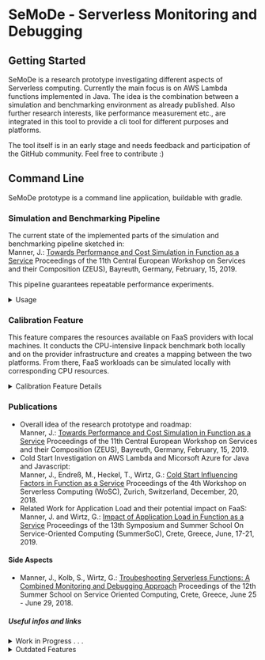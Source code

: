 # SeMoDe - Serverless Monitoring and Debugging

## Getting Started

SeMoDe is a research prototype investigating different aspects of Serverless computing.
Currently the main focus is on AWS Lambda functions implemented in Java. 
The idea is the combination between a simulation and benchmarking environment as already published.
Also further research interests, like performance measurement etc., are integrated in this tool to provide a cli tool for different purposes and platforms.

The tool itself is in an early stage and needs feedback and participation of the GitHub community. Feel free to contribute :)

## Command Line

SeMoDe prototype is a command line application, buildable with gradle.

### Simulation and Benchmarking Pipeline

The current state of the implemented parts of the simulation and benchmarking pipeline sketched in: <br/>
Manner, J.: [Towards Performance and Cost Simulation in Function as a Service](https://www.researchgate.net/publication/331174539_Towards_Performance_and_Cost_Simulation_in_Function_as_a_Service)
   Proceedings of the 11th Central European Workshop on Services and their Composition (ZEUS), Bayreuth, Germany, February, 15, 2019.  

This pipeline guarantees repeatable performance experiments.
<details>
  <summary>Usage</summary>
  
  All possible configuration properties are stored in [`src/main/resources/pipeline.json`](src/main/resources/pipeline.json). 
  Do NOT change this file. If you change the global configuration, you also should change the `Config.java` correspondingly.
  
  The pipeline setup with the specified name is either created or loaded, if already present.
```
java -jar SeMoDe.jar "pipelineSetup" "SETUP_NAME"
```
0. "pipelineSetup" is a constant, which specifies the used utility mechanism. 
This mechanism via a qualified name is also used for all other utilities implemented in SeMoDe. 

1. Name of the pipeline setup and also name of the root folder, where all other related data is stored.
The generated files are located under `setups/<SETUP_NAME>`

The user interface is implemented as a console UI with the following options:
```
Please type in a command or "exit". 
Benchmarking Options: 
 (configBenchmark)     Alter/Specify the current configuration 
 (deployBenchmark)     Starts the deployment 
 (executeBenchmark)    Executes the benchmark 
 (fetchBenchmark)      Fetch the benchmark data 
 (undeployBenchmark)   Undeploying the current cloud functions 
Simulation Options: 
 (configCalibration)   Perform a calibration (linpack) 
 (deployCalibration)   Starts the deployment (optional) and the configured calibration 
 (undeployCalibration) Undeploys the calibration 
 (mapping)             Computes the mapping between two calibrations 
 (run)                 Run container based on calibration 
Other Options: 
 (status)              Get the current configuration 
 (exit)                Terminate the program 
```

**Benchmark Options**
 - *configBenchmark*: configures the current benchmark. Only a single function config per provider can be configured.
 <details>
    <summary>Benchmarking Commands</summary>
    
  #### Benchmarking Parameters
  
  API requests are triggered in a controlled environment. It also logs the start and end time of the request to get
  insights into the performance of the corresponding REST interface. The logged start and end times are consistent.
  
  <details>
    <summary>Benchmarking Tool for REST Interfaces Details</summary>
    
   #### Benchmarking Modes
   
   1. Concurrent triggering of a function (mode: "concurrent")
   
   2. Sequential triggering of a function with a fixed time interval between triggering it (mode: "sequentialInterval")
   
   3. Sequential combined with concurrent triggering of a function. Multiple sequential groups of requests execute functions concurrently. (mode: "sequentialConcurrent")
   
   4. This mode triggers functions in an interval with varying delays between execution start times. (mode: "sequentialChangingInterval")
   
   5. This mode triggers the function endpoint based on a csv file. The file contains double values, when a specific call should be submitted. (mode: "arbitraryLoadPattern")
   
  
 **Additional Parameters - Mode <i>"concurrent"</i>**  
   - Number of function executions.
   
 **Additional Parameters - Mode <i>"sequentialInterval"</i>**  
   
  - Number of function executions.
  - Time between request execution start times in seconds.
   
 **Additional Parameters - Mode <i>"sequentialConcurrent"</i>**    
 
  - Number of execution groups.
  - Number of requests in each group.
  - Delay between termination of group g and start of group g + 1 in seconds.
   
 **Additional Parameters - Mode <i>"sequentialChangingInterval"</i>**    
 
  - Total number of executions.
  - List of delays. (at least one)
   
 **Additional Parameters - Mode <i>"arbitraryLoadPattern"</i>**   
   
  - File name of the csv load pattern file.
   
   #### Utility Features for Benchmarking
   
   This category lists utility features for performing benchmarks in a REST environment.
   
   <details>
     <summary>Deployment Package Size Utility</summary>
   
   This feature inflates the size of a file or jar/zip by adding random characters. (and a provided escape sequence for files)
   
   Usage:
   
   ```
   java -jar SeMoDe.jar "deploymentSize" "FILE_NAME" "SIZE" ["COMMENT_START"]
   ```
   
   0. "deploymentSize" is a constant, which specifies the used utility mechanism.
   
   1. Path to the file / jar / zip.
   
   2. Desired size of the file / jar / zip in bytes.
   
   3. When a file is enlarged (otherwise optional), the single line comment start string must be provided (e.g. "//" for Java files).
  
  </details>
 </details>
</details>
   
 - *deployBenchmark*: deploys the cloud function via native skds to the corresponding cloud or open source platform.
 - *executeBenchmark*: executes the configured benchmark via HTTP (api gateway) calls.
 The start and end time on **client side** and also a few metadata fields from the cloud provider, like VM-Identification etc. 
 (see `FunctionTrigger.java` and `CloudFunctionResponse.java` for further details), 
 are logged for a further matching to the platform data, which are retrieved in the next step.
 - *fetchBenchmark*: Retrieves the data from the logging service and matches the platform data with the local http invocation data.
 The result are .csv files under setups/SETUP_NAME/benchmark/*.csv.
 - *undeployBenchmark*: removes all deployed resources from the platform.

**Simulation Options**
 - tbd.
 
**Other Options**
 - *status*: prints the current configuration to the console
 - *exit*: exits the program.
 
 </details>

### Calibration Feature

This feature compares the resources available on FaaS providers with local machines. It conducts the CPU-intensive linpack
benchmark both locally and on the provider infrastructure and creates a mapping between the two platforms. From there, 
FaaS workloads can be simulated locally with corresponding CPU resources.

<details>
  <summary>Calibration Feature Details</summary>

This feature is currently only tested on AWS Lambda.
 
To use the calibration feature, you need to update the file `src/main/resources/aws_calibration.json` 
and provide the correct API key for S3. (As the name suggest, currently it is only executable on AWS Labmda.)
 
The `calibrate` command has to be executed only once to collect the data on the corresponding platform.
The `mapping` command is only for testing the mapping and the quality of the local and platform data.
The `runContainer` command uses the two calibration files generated for local and platform environments and runs the container locally with the desired setting.
 
#### Calibrate
This subcommand performs a calibration on one of the supported platforms { 'local', 'AWS' }. It runs the linpack
benchmark and stores the results in a CSV file in 'calibration/<platform>/<name>'

Usage:

```
java -jar SeMoDe.jar "calibration" "calibrate" PLATFORM CALIBRATION_NAME
```

0. "calibration" is a constant, which specifies the used utility mechanism.

1. "calibrate" is a constant, which specifies the used subcommand.

2. Platform is the first argument and specifies the platform on which the linpack benchmark is run. Currently supported platforms are "aws" (AWS Lambda) and "local". On both platforms, the benchmark is run using various CPU capabilities, as specified in "src/main/resources/aws_calibration.json". To change the settings, adjust the provided template accordingly. Locally, the benchmark is run inside a docker container with different CPU quotas. They range from 10% to the maximum amount of physical CPU cores.

3. The name under which the results are stored is the second argument.


#### Mapping
This subcommands calculates the corresponding CPU quota for a combination of two linpack calibrations, for example "aws/calibration1" and "local/calibration2".

Usage:

```
java -jar SeMoDe.jar "calibration" "mapping" LOCAL_CALIBRATION PROVIDER_CALIBRATION
```

0. "calibration" is a constant, which specifies the used utility mechanism.

1. "mapping" is a constant, which specifies the used subcommand.

2. The local calibration file stored in /calibration/local/ 

3. The calibration file of a provider stored in /calibration/<provider>/.


#### Run Container
This subcommand runs a docker container and measures and stores the CPU and memory usage in a CSV file. Additionally, meta information about the execution is stored in a JSON file. The logs of the the docker container are also stored.
All three files are stored in "profiling/profiling_TIMESTAMP/".

Usage:

```
java -jar SeMoDe.jar "calibration" "runContainer" IMAGE_NAME ENV_FILE LOCAL_CALIBRATION PROVIDER_CALIBRATION SIMULATED_MEMORY NUMBER_OF_PROFILES
```

1. "calibration" is a constant, which specifies the used utility mechanism.

2. "runContainer" is a constant, which specifies the used subcommand.

3. Image name specifies the name of the docker image. The image is defined in "profiling/IMAGE_NAME/Dockerfile". The image is built before every run and saved using the tag "semode/IMAGE_NAME".

4. The environment file specifies the file which stores additional environment variables passed to the docker container. It also resides in "profiling/IMAGE_NAME/".

5. Local Calibration file (previously generated by calibrate command)

6. Provider Calibration file (previously generated by calibrate command)

7. The Simulated Memory Setting will be used to estimate the equivalent local container quota.

8. The Profiling Container will be executed n times.

</details>  

### Publications

 - Overall idea of the research prototype and roadmap: <br/>
   Manner, J.: [Towards Performance and Cost Simulation in Function as a Service](https://www.researchgate.net/publication/331174539_Towards_Performance_and_Cost_Simulation_in_Function_as_a_Service)
   Proceedings of the 11th Central European Workshop on Services and their Composition (ZEUS), Bayreuth, Germany, February, 15, 2019. 
 - Cold Start Investigation on AWS Lambda and Micorsoft Azure for Java and Javascript: <br/>
 Manner, J., Endreß, M., Heckel, T., Wirtz, G.: [Cold Start Influencing Factors in Function as a Service](https://www.researchgate.net/publication/328450988_Cold_Start_Influencing_Factors_in_Function_as_a_Service)
 Proceedings of the 4th Workshop on Serverless Computing (WoSC), Zurich, Switzerland, December, 20, 2018. 
 - Related Work for Application Load and their potential impact on FaaS: <br/>
   Manner, J. and Wirtz, G.: [Impact of Application Load in Function as a Service](https://www.researchgate.net/publication/335691397_Impact_of_Application_Load_in_Function_as_a_Service)
   Proceedings of the 13th Symposium and Summer School On Service-Oriented Computing (SummerSoC), Crete, Greece, June, 17-21, 2019. 
#### Side Aspects
  
 - Manner, J., Kolb, S., Wirtz, G.: [Troubeshooting Serverless Functions: A Combined Monitoring and Debugging Approach](https://www.researchgate.net/publication/330915584_Troubleshooting_Serverless_functions_a_combined_monitoring_and_debugging_approach)
Proceedings of the 12th Summer School on Service Oriented Computing, Crete, Greece, June 25 - June 29, 2018.

##### Useful infos and links

<details>
  <summary>Work in Progress . . . </summary>


### Firecracker

<details>
  <summary>Documentation on the work in progress . . .</summary>
  
  #### Firecracker VM
  
  #### Prerequisites
  
  - Follow the [Quick Start Guide](https://github.com/firecracker-microvm/firecracker/blob/master/docs/getting-started.md) to install firecracker microVM.  
  - Alternatively, if available, install the package `aur/firecracker-git`.  
  - Binaries `kernel_image_path` and `rootfs` must be placed in firecracker/bin/.  
  
  
  #### Defining the Network Bridge
  
  Useful links:
  - [firecracker network docs](https://github.com/firecracker-microvm/firecracker/blob/master/docs/network-setup.md)
  - [LWN Documentation](https://lwn.net/Articles/775736/)
  - [Use Docker bridge for NAT](https://github.com/firecracker-microvm/firecracker/issues/711#issuecomment-450928398)
  
  Firecracker uses a `TAP interface` on the host.
  Create an TAP interface on the host:
  ```sh
  ip tuntap add dev tap0 mode tap
  
  # Option 1
  ip addr add 172.17.0.1/16 dev tap0
  # Option 2 - (worked for me)
  brctl addif docker0 tap0
  
  ip link set tap0 up
  ```
  
  #### Run firecracker
  
  ```sh
  # Make sure firecracker can create its API socket:
  rm -f /tmp/firecracker.socket
  # Replace network address in vmConfig
  firecracker --api-sock /tmp/firecracker.socket --config-file firecracker/vmConfig.json
  ```
  
  Log in as `root` (pw=`root`).
  
  ```sh
  ip link set eth0 up
  ip addr add dev eth0 172.17.0.3/16
  
  # Try network with ping
  ```
  
  
  Stop firecracker by sending a kill/ reboot command.
</details>

### Simulation Aspects

<details>
  <summary>Performance Data Feature Details</summary>
  
  #### Simulating Number of Concurrent Running Containers
  
  This utility can test different scenarios for a single cloud function and computes the number of running cloud function containers at a given point in time.
  
  A user can simulte the scaling behaviour, which is essential for an assessment how the cloud function part will influence other parts in an architecture (prevention for DDos attacking yourself).
  
  ```
  java -jar SeMoDe.jar "loadSimulation" "file.csv" "json, list of simulation inputs"
  ```
  
  Example JSON, which matches the given interface.
  ```json
  [
    {
      "averageExecutionTime": 4.211,
      "averageColdStartTime": 1.750,
      "shutdownAfter": 1800.0
    }
  ]
  ```
  
  #### Publication
  
  Manner, J. and Wirtz, G.: [Impact of Application Load in Function as a Service](https://www.researchgate.net/publication/335691397_Impact_of_Application_Load_in_Function_as_a_Service)
     Proceedings of the 13th Symposium and Summer School On Service-Oriented Computing (SummerSoC), Crete, Greece, June, 17-21, 2019.
  
</details>

</details>
  
<details>
  <summary>Outdated Features</summary>
  
  
### Test Generation Feature

This feature is to generate tests automatically from your Lambda function executions.

Removed on 25th of March 2020!
<details>
  <summary>Test Generation Feature Details</summary>
  
  #### AWS Lambda Test Generation
  
  ```
  java -jar SeMoDe.jar "awsSeMoDe" "REGION" "LOG GROUP" "SEARCH STRING" "START TIME FILTER" "END TIME FILTER"
  ```
  
  0. "awsSeMoDe" is a constant, which specifies the used utility mechanism.
  
  1. Region is the first argument. The AWS region
  information is provided as a string, e.g. "eu-west-1" for Ireland, and is related to the
  location of the function deployment.
  
  2. Log Group Name is the specification, which Lambda function is under investigation.
  The group name is assembled of the prefix "/aws/lambda/" and the Lambda
  function name, as shown in the example above. If the function is not deployed to
  the specified region, the prototype prints an error to the console and terminate the
  execution.
  
  3. Search String, as its name suggested, is used for searching in all log messages
  in the specified log group. The implementation of the prototype is case sensitive,
  because this enables a finer-grained result set. If various spelling for a search expression
  exists, an user of the prototype must repeat the prototype invocation with
  all spellings of the search string.
  
  4. Desired start time filter. Only logs after specified time are taken into account. It has the format yyyy-MM-dd_HH:mm .
  
  5. Desired end time filter. Only logs before specified time are taken into account. It has the format yyyy-MM-dd_HH:mm .

  #### Publication
  
  Manner, J., Kolb, S., Wirtz, G.: [Troubeshooting Serverless Functions: A Combined Monitoring and Debugging Approach](https://www.researchgate.net/publication/330915584_Troubleshooting_Serverless_functions_a_combined_monitoring_and_debugging_approach)
  Proceedings of the 12th Summer School on Service Oriented Computing, Crete, Greece, June 25 - June 29, 2018.
  
</details>

</details>